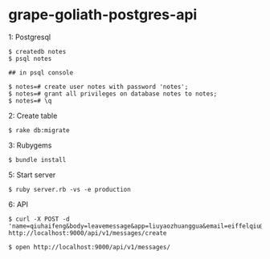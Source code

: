grape-goliath-postgres-api
=========================

1: Postgresql

	$ createdb notes
	$ psql notes

	## in psql console

	$ notes=# create user notes with password 'notes';
	$ notes=# grant all privileges on database notes to notes;
	$ notes=# \q

2: Create table

	$ rake db:migrate

3: Rubygems

	$ bundle install

5: Start server

	$ ruby server.rb -vs -e production
	
6: API

	$ curl -X POST -d 'name=qiuhaifeng&body=leavemessage&app=liuyaozhuanggua&email=eiffelqiu@qq.com' http://localhost:9000/api/v1/messages/create 

	$ open http://localhost:9000/api/v1/messages/

